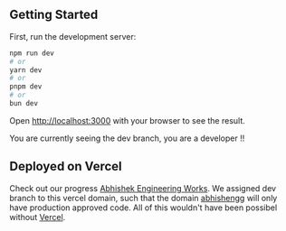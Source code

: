 ## Getting Started

First, run the development server:

```bash
npm run dev
# or
yarn dev
# or
pnpm dev
# or
bun dev
```

Open [http://localhost:3000](http://localhost:3000) with your browser to see the result.

You are currently seeing the dev branch, you are a developer !!

## Deployed on Vercel

Check out our progress [Abhishek Engineering Works](https://apexenggtech.vercel.app). We assigned dev branch to this vercel domain, such that the domain [abhishengg](https://abhishengg.com) will only have production approved code. All of this wouldn't have been possibel without [Vercel](https://vercel.com).
